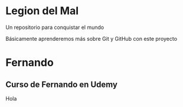 # Legion del Mal
Un repositorio para conquistar el mundo

Básicamente aprenderemos más sobre Git y GitHub con este proyecto


# Fernando


## Curso de Fernando en Udemy
Hola
